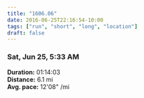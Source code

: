 ```yaml
---
title: "1606.06"
date: 2016-06-25T22:16:54-10:00
tags: ["run", "short", "long", "location"]
draft: false
---
```


### Sat, Jun 25, 5:33 AM

**Duration:** 01:14:03  
**Distance:** 6.1 mi  
**Avg. pace:** 12'08" /mi
